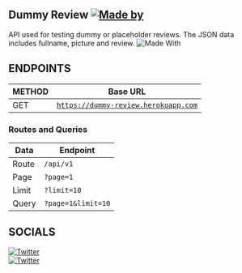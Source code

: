 ## Dummy Review [![Made by](https://img.shields.io/badge/Made%20with%20%F0%9F%92%9C%20by-Justin%20Balaguer-15202B.svg?longCache=true&style=for-the-badge)](https://justinbalaguer.github.io/)

API used for testing dummy or placeholder reviews. The JSON data includes fullname, picture and review.
![Made With](https://img.shields.io/badge/Made%20with-Node.JS-68A063?style=for-the-badge&logo=Node.JS)

## ENDPOINTS

METHOD | Base URL
------------ | -------------
GET | [`https://dummy-review.herokuapp.com`](https://dummy-review.herokuapp.com)

### Routes and Queries
Data | Endpoint
------------ | -------------
Route | ```/api/v1```
Page | ```?page=1```
Limit | ```?limit=10```
Query | ```?page=1&limit=10```

## SOCIALS
[![Twitter](https://img.shields.io/badge/@ojintoji-Twitter-00acee.svg)](https://twitter.com/ojintoji/)\
[![Twitter](https://img.shields.io/badge/@ojintojix-Facebook-3b5998.svg)](https://facebook.com/ojintojix/)
